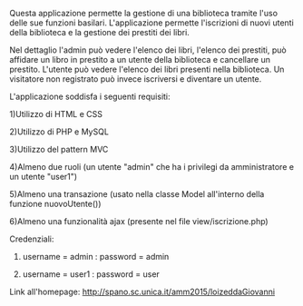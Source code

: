 Questa applicazione permette la gestione di una biblioteca tramite l'uso delle sue funzioni basilari.
L'applicazione permette l'iscrizioni di nuovi utenti della biblioteca e la gestione dei prestiti dei libri.

Nel dettaglio l'admin può vedere l'elenco dei libri, l'elenco dei prestiti, può affidare un libro in prestito a un utente della biblioteca e cancellare un prestito.
L'utente può vedere l'elenco dei libri presenti nella biblioteca.
Un visitatore non registrato può invece iscriversi e diventare un utente.

L'applicazione soddisfa i seguenti requisiti:

1)Utilizzo di HTML e CSS

2)Utilizzo di PHP e MySQL

3)Utilizzo del pattern MVC

4)Almeno due ruoli (un utente "admin" che ha i privilegi da amministratore e un utente "user1")

5)Almeno una transazione (usato nella classe Model all'interno della funzione nuovoUtente())

6)Almeno una funzionalità ajax (presente nel file view/iscrizione.php)

Credenziali:
1) username = admin : password = admin

2) username = user1 : password = user

Link all'homepage: http://spano.sc.unica.it/amm2015/loizeddaGiovanni

